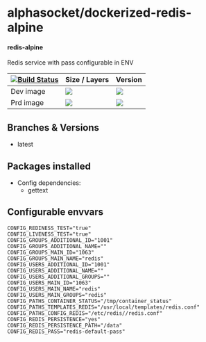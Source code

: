 # alphasocket/dockerized-redis-alpine
#### redis-alpine
Redis service with pass configurable in ENV


| [![Build Status](https://semaphoreci.com/api/v1/alphasocket/dockerized-redis-alpine/branches/latest/badge.svg)](https://semaphoreci.com/alphasocket/dockerized-redis-alpine) | Size / Layers | Version |
| ----- | ----- | ----- |
| Dev image | [![](https://images.microbadger.com/badges/image/03192859189254/dockerized-redis-alpine:latest.svg)](https://microbadger.com/images/03192859189254/redis-alpine:latest ) | [![](https://images.microbadger.com/badges/version/03192859189254/dockerized-redis-alpine:latest.svg)](https://microbadger.com/images/03192859189254/redis-alpine:latest) |
| Prd image | [![](https://images.microbadger.com/badges/image/alphasocket/redis-alpine:latest.svg)](https://microbadger.com/images/alphasocket/redis-alpine:latest ) | [![](https://images.microbadger.com/badges/version/alphasocket/redis-alpine:latest.svg)](https://microbadger.com/images/alphasocket/redis-alpine:latest) |

## Branches & Versions
- latest


## Packages installed
- Config dependencies:
  + gettext


## Configurable envvars
~~~
CONFIG_REDINESS_TEST="true"
CONFIG_LIVENESS_TEST="true"
CONFIG_GROUPS_ADDITIONAL_ID="1001"
CONFIG_GROUPS_ADDITIONAL_NAME=""
CONFIG_GROUPS_MAIN_ID="1063"
CONFIG_GROUPS_MAIN_NAME="redis"
CONFIG_USERS_ADDITIONAL_ID="1001"
CONFIG_USERS_ADDITIONAL_NAME=""
CONFIG_USERS_ADDITIONAL_GROUPS=""
CONFIG_USERS_MAIN_ID="1063"
CONFIG_USERS_MAIN_NAME="redis"
CONFIG_USERS_MAIN_GROUPS="redis"
CONFIG_PATHS_CONTAINER_STATUS="/tmp/container_status"
CONFIG_PATHS_TEMPLATES_REDIS="/usr/local/templates/redis.conf"
CONFIG_PATHS_CONFIG_REDIS="/etc/redis//redis.conf"
CONFIG_REDIS_PERSISTENCE="yes"
CONFIG_REDIS_PERSISTENCE_PATH="/data"
CONFIG_REDIS_PASS="redis-default-pass"
~~~
